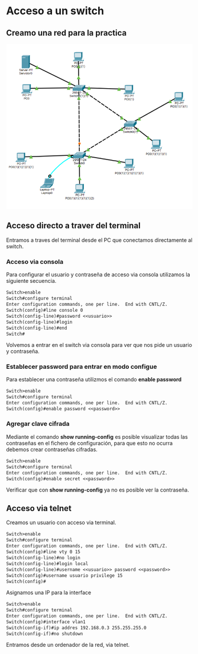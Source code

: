 # Acceso a un switch

## Creamo una red para la practica

![](Imagenes/Switchs.png)

## Acceso directo a traver del terminal

Entramos a traves del terminal desde el PC que conectamos directamente al switch.

### Acceso via consola

Para configurar el usuario y contraseña de acceso via consola utilizamos la siguiente secuencia.

``` cisco ios
Switch>enable 
Switch#configure terminal
Enter configuration commands, one per line.  End with CNTL/Z.
Switch(config)#line console 0
Switch(config-line)#password <<usuario>>
Switch(config-line)#login
Switch(config-line)#end
Switch#
``` 

Volvemos a entrar en el switch via consola para ver que nos pide un usuario y contraseña.


### Establecer password para entrar en modo configue

Para establecer una contraseña utilizmos el comando **enable password**

``` cisco ios
Switch>enable
Switch#configure terminal
Enter configuration commands, one per line.  End with CNTL/Z.
Switch(config)#enable password <<password>>
``` 

### Agregar clave cifrada

Mediante el comando **show running-config** es posible visualizar todas las contraseñas en el fichero de configuración, 
para que esto no ocurra debemos crear contraseñas cifradas. 

``` cisco ios
Switch>enable
Switch#configure terminal
Enter configuration commands, one per line.  End with CNTL/Z.
Switch(config)#enable secret <<password>>
``` 

Verificar que con **show running-config** ya no es posible ver la contraseña.

## Acceso via telnet

Creamos un usuario con acceso via terminal.

``` cisco ios
Switch>enable
Switch#configure terminal
Enter configuration commands, one per line.  End with CNTL/Z.
Switch(config)#line vty 0 15
Switch(config-line)#no login
Switch(config-line)#login local
Switch(config-line)#username <<usuario>> password <<password>>
Switch(config)#username usuario privilege 15
Switch(config)#
```

Asignamos una IP para la interface

``` cisco ios
Switch>enable
Switch#configure terminal
Enter configuration commands, one per line.  End with CNTL/Z.
Switch(config)#interface vlan1
Switch(config-if)#ip addres 192.168.0.3 255.255.255.0
Switch(config-if)#no shutdown
```

Entramos desde un ordenador de la red, via telnet.
